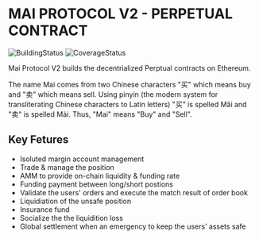 # MAI PROTOCOL V2 - PERPETUAL CONTRACT

![BuildingStatus](https://github.com/mcarloai/mai-protocol-v2/workflows/build/badge.svg)
![CoverageStatus](https://github.com/mcarloai/mai-protocol-v2/raw/coverage/.coverage.svg?sanitize=true)

Mai Protocol V2 builds the decentrialized Perptual contracts on Ethereum.

The name Mai comes from two Chinese characters "买" which means buy and "卖" which means sell. Using pinyin (the modern system for transliterating Chinese characters to Latin letters) "买" is spelled Mǎi and "卖" is spelled Mài. Thus, "Mai" means "Buy" and "Sell".

## Key Fetures

- Isoluted margin account management
- Trade & manage the position
- AMM to provide on-chain liquidity & funding rate
- Funding payment between long/short postions
- Validate the users' orders and execute the match result of order book
- Liquidiation of the unsafe position
- Insurance fund
- Socialize the the liquidition loss
- Global settlement when an emergency to keep the users’ assets safe
